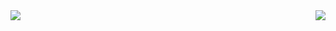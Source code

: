 <img align='left'  src="https://github-readme-stats.vercel.app/api/top-langs/?username=yuri-val&theme=dracula">

<img align='right' src="https://github-readme-stats.vercel.app/api?username=yuri-val&show_icons=true&theme=dracula&count_private=true&include_all_commits=true">

